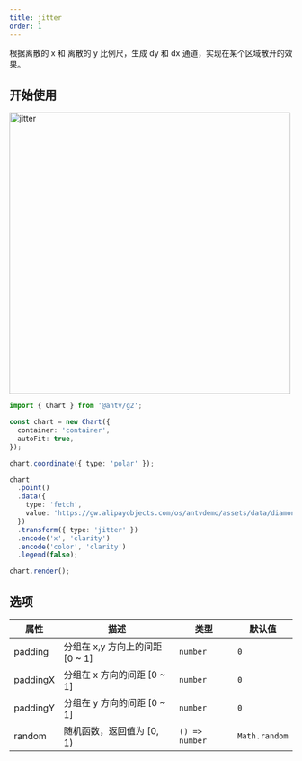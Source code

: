 ```yaml
---
title: jitter
order: 1
---
```


根据离散的 x 和 离散的 y 比例尺，生成 dy 和 dx 通道，实现在某个区域散开的效果。

## 开始使用

<img alt="jitter" src="https://mdn.alipayobjects.com/mdn/huamei_qa8qxu/afts/img/A*eJQYQZQ_HZQAAAAAAAAAAAAADmJ7AQ" width="500" />

```ts
import { Chart } from '@antv/g2';

const chart = new Chart({
  container: 'container',
  autoFit: true,
});

chart.coordinate({ type: 'polar' });

chart
  .point()
  .data({
    type: 'fetch',
    value: 'https://gw.alipayobjects.com/os/antvdemo/assets/data/diamond.json',
  })
  .transform({ type: 'jitter' })
  .encode('x', 'clarity')
  .encode('color', 'clarity')
  .legend(false);

chart.render();
```

## 选项
| 属性               | 描述                                           | 类型                 | 默认值                 |
|-------------------|------------------------------------------------|---------------------|-----------------------|
| padding           | 分组在 x,y 方向上的间距 [0 ~ 1]                   | `number`            | `0`                   |
| paddingX          | 分组在 x 方向的间距 [0 ~ 1]                       | `number`            | `0`                   |
| paddingY          | 分组在 y 方向的间距 [0 ~ 1]                       | `number`            | `0`                   |
| random            | 随机函数，返回值为 [0, 1)                         | `() => number`      | `Math.random`         |
